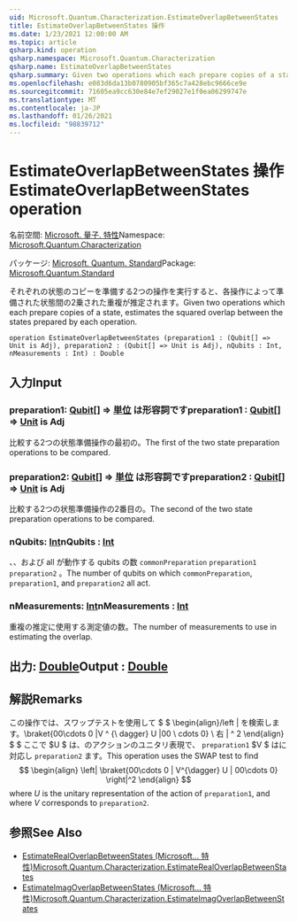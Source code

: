 ```yaml
---
uid: Microsoft.Quantum.Characterization.EstimateOverlapBetweenStates
title: EstimateOverlapBetweenStates 操作
ms.date: 1/23/2021 12:00:00 AM
ms.topic: article
qsharp.kind: operation
qsharp.namespace: Microsoft.Quantum.Characterization
qsharp.name: EstimateOverlapBetweenStates
qsharp.summary: Given two operations which each prepare copies of a state, estimates the squared overlap between the states prepared by each operation.
ms.openlocfilehash: e083d6da13b0780905bf365c7a428ebc9666ce9e
ms.sourcegitcommit: 71605ea9cc630e84e7ef29027e1f0ea06299747e
ms.translationtype: MT
ms.contentlocale: ja-JP
ms.lasthandoff: 01/26/2021
ms.locfileid: "98839712"
---
```

# <a name="estimateoverlapbetweenstates-operation"></a><span data-ttu-id="1b134-102">EstimateOverlapBetweenStates 操作</span><span class="sxs-lookup"><span data-stu-id="1b134-102">EstimateOverlapBetweenStates operation</span></span>

<span data-ttu-id="1b134-103">名前空間: [Microsoft. 量子. 特性](xref:Microsoft.Quantum.Characterization)</span><span class="sxs-lookup"><span data-stu-id="1b134-103">Namespace: [Microsoft.Quantum.Characterization](xref:Microsoft.Quantum.Characterization)</span></span>

<span data-ttu-id="1b134-104">パッケージ: [Microsoft. Quantum. Standard](https://nuget.org/packages/Microsoft.Quantum.Standard)</span><span class="sxs-lookup"><span data-stu-id="1b134-104">Package: [Microsoft.Quantum.Standard](https://nuget.org/packages/Microsoft.Quantum.Standard)</span></span>


<span data-ttu-id="1b134-105">それぞれの状態のコピーを準備する2つの操作を実行すると、各操作によって準備された状態間の2乗された重複が推定されます。</span><span class="sxs-lookup"><span data-stu-id="1b134-105">Given two operations which each prepare copies of a state, estimates the squared overlap between the states prepared by each operation.</span></span>

```qsharp
operation EstimateOverlapBetweenStates (preparation1 : (Qubit[] => Unit is Adj), preparation2 : (Qubit[] => Unit is Adj), nQubits : Int, nMeasurements : Int) : Double
```


## <a name="input"></a><span data-ttu-id="1b134-106">入力</span><span class="sxs-lookup"><span data-stu-id="1b134-106">Input</span></span>

### <a name="preparation1--qubit--unit--is-adj"></a><span data-ttu-id="1b134-107">preparation1: [Qubit](xref:microsoft.quantum.lang-ref.qubit)[] => [単位](xref:microsoft.quantum.lang-ref.unit)  は形容詞です</span><span class="sxs-lookup"><span data-stu-id="1b134-107">preparation1 : [Qubit](xref:microsoft.quantum.lang-ref.qubit)[] => [Unit](xref:microsoft.quantum.lang-ref.unit)  is Adj</span></span>

<span data-ttu-id="1b134-108">比較する2つの状態準備操作の最初の。</span><span class="sxs-lookup"><span data-stu-id="1b134-108">The first of the two state preparation operations to be compared.</span></span>


### <a name="preparation2--qubit--unit--is-adj"></a><span data-ttu-id="1b134-109">preparation2: [Qubit](xref:microsoft.quantum.lang-ref.qubit)[] => [単位](xref:microsoft.quantum.lang-ref.unit)  は形容詞です</span><span class="sxs-lookup"><span data-stu-id="1b134-109">preparation2 : [Qubit](xref:microsoft.quantum.lang-ref.qubit)[] => [Unit](xref:microsoft.quantum.lang-ref.unit)  is Adj</span></span>

<span data-ttu-id="1b134-110">比較する2つの状態準備操作の2番目の。</span><span class="sxs-lookup"><span data-stu-id="1b134-110">The second of the two state preparation operations to be compared.</span></span>


### <a name="nqubits--int"></a><span data-ttu-id="1b134-111">nQubits: [Int](xref:microsoft.quantum.lang-ref.int)</span><span class="sxs-lookup"><span data-stu-id="1b134-111">nQubits : [Int](xref:microsoft.quantum.lang-ref.int)</span></span>

<span data-ttu-id="1b134-112">、、および all が動作する qubits の数 `commonPreparation` `preparation1` `preparation2` 。</span><span class="sxs-lookup"><span data-stu-id="1b134-112">The number of qubits on which `commonPreparation`, `preparation1`, and `preparation2` all act.</span></span>


### <a name="nmeasurements--int"></a><span data-ttu-id="1b134-113">nMeasurements: [Int](xref:microsoft.quantum.lang-ref.int)</span><span class="sxs-lookup"><span data-stu-id="1b134-113">nMeasurements : [Int](xref:microsoft.quantum.lang-ref.int)</span></span>

<span data-ttu-id="1b134-114">重複の推定に使用する測定値の数。</span><span class="sxs-lookup"><span data-stu-id="1b134-114">The number of measurements to use in estimating the overlap.</span></span>



## <a name="output--double"></a><span data-ttu-id="1b134-115">出力: [Double](xref:microsoft.quantum.lang-ref.double)</span><span class="sxs-lookup"><span data-stu-id="1b134-115">Output : [Double](xref:microsoft.quantum.lang-ref.double)</span></span>



## <a name="remarks"></a><span data-ttu-id="1b134-116">解説</span><span class="sxs-lookup"><span data-stu-id="1b134-116">Remarks</span></span>

<span data-ttu-id="1b134-117">この操作では、スワップテストを使用して $ $ \begin{align}/left | を検索します。\braket{00\cdots 0 |V ^ {\ dagger} U |00 \ cdots 0} \ 右 | ^ 2 \end{align} $ $ ここで $U $ は、のアクションのユニタリ表現で、 `preparation1` $V $ はに対応し `preparation2` ます。</span><span class="sxs-lookup"><span data-stu-id="1b134-117">This operation uses the SWAP test to find $$ \begin{align} \left| \braket{00\cdots 0 | V^{\dagger} U | 00\cdots 0} \right|^2 \end{align} $$ where $U$ is the unitary representation of the action of `preparation1`, and where $V$ corresponds to `preparation2`.</span></span>

## <a name="see-also"></a><span data-ttu-id="1b134-118">参照</span><span class="sxs-lookup"><span data-stu-id="1b134-118">See Also</span></span>

- [<span data-ttu-id="1b134-119">EstimateRealOverlapBetweenStates (Microsoft... 特性)</span><span class="sxs-lookup"><span data-stu-id="1b134-119">Microsoft.Quantum.Characterization.EstimateRealOverlapBetweenStates</span></span>](xref:Microsoft.Quantum.Characterization.EstimateRealOverlapBetweenStates)
- [<span data-ttu-id="1b134-120">EstimateImagOverlapBetweenStates (Microsoft... 特性)</span><span class="sxs-lookup"><span data-stu-id="1b134-120">Microsoft.Quantum.Characterization.EstimateImagOverlapBetweenStates</span></span>](xref:Microsoft.Quantum.Characterization.EstimateImagOverlapBetweenStates)